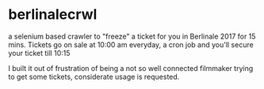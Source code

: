 # berlinalecrwl

a selenium based crawler to "freeze" a ticket for you in Berlinale 2017 for 15 mins. 
Tickets go on sale at 10:00 am everyday, a cron job and you'll secure your ticket till 10:15

I built it out of frustration of being a not so well connected filmmaker trying to get some tickets, considerate usage is requested.
